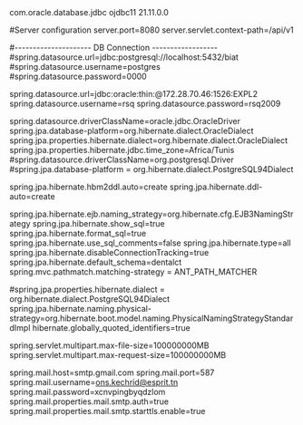 <dependency>
			<groupId>com.oracle.database.jdbc</groupId>
			<artifactId>ojdbc11</artifactId>
			<version>21.11.0.0</version>
		</dependency>




  #Server configuration
server.port=8080
server.servlet.context-path=/api/v1

#--------------------- DB Connection ------------------
#spring.datasource.url=jdbc:postgresql://localhost:5432/biat
#spring.datasource.username=postgres
#spring.datasource.password=0000

spring.datasource.url=jdbc:oracle:thin:@172.28.70.46:1526:EXPL2
spring.datasource.username=rsq
spring.datasource.password=rsq2009

spring.datasource.driverClassName=oracle.jdbc.OracleDriver
spring.jpa.database-platform=org.hibernate.dialect.OracleDialect
spring.jpa.properties.hibernate.dialect=org.hibernate.dialect.OracleDialect 
spring.jpa.properties.hibernate.jdbc.time_zone=Africa/Tunis
#spring.datasource.driverClassName=org.postgresql.Driver
#spring.jpa.database-platform = org.hibernate.dialect.PostgreSQL94Dialect


spring.jpa.hibernate.hbm2ddl.auto=create
spring.jpa.hibernate.ddl-auto=create

spring.jpa.hibernate.ejb.naming_strategy=org.hibernate.cfg.EJB3NamingStrategy
spring.jpa.hibernate.show_sql=true
spring.jpa.hibernate.format_sql=true
spring.jpa.hibernate.use_sql_comments=false
spring.jpa.hibernate.type=all
spring.jpa.hibernate.disableConnectionTracking=true
spring.jpa.hibernate.default_schema=dentalct
spring.mvc.pathmatch.matching-strategy = ANT_PATH_MATCHER


#spring.jpa.properties.hibernate.dialect = org.hibernate.dialect.PostgreSQL94Dialect
spring.jpa.hibernate.naming.physical-strategy=org.hibernate.boot.model.naming.PhysicalNamingStrategyStandardImpl
hibernate.globally_quoted_identifiers=true

spring.servlet.multipart.max-file-size=100000000MB
spring.servlet.multipart.max-request-size=100000000MB

spring.mail.host=smtp.gmail.com
spring.mail.port=587
spring.mail.username=ons.kechrid@esprit.tn
spring.mail.password=xcnvpingbyqdzlom
spring.mail.properties.mail.smtp.auth=true
spring.mail.properties.mail.smtp.starttls.enable=true
